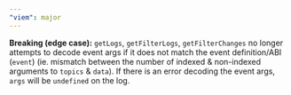 ```yaml
---
"viem": major
---
```


**Breaking (edge case):** `getLogs`, `getFilterLogs`, `getFilterChanges` no longer attempts to decode event args if it does not match the event definition/ABI (`event`) (ie. mismatch between the number of indexed & non-indexed arguments to `topics` & `data`). If there is an error decoding the event args, `args` will be `undefined` on the log.